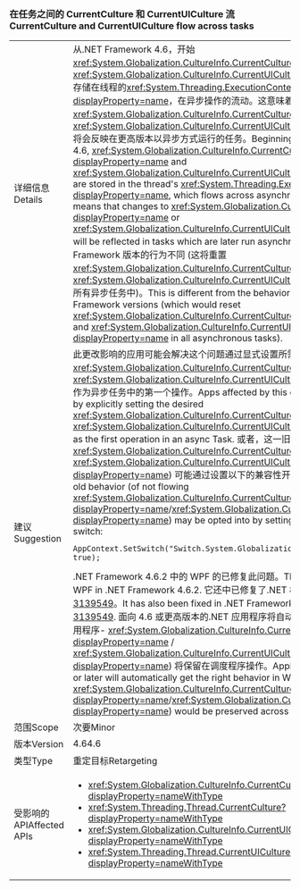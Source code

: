 ### <a name="currentculture-and-currentuiculture-flow-across-tasks"></a><span data-ttu-id="1803c-101">在任务之间的 CurrentCulture 和 CurrentUICulture 流</span><span class="sxs-lookup"><span data-stu-id="1803c-101">CurrentCulture and CurrentUICulture flow across tasks</span></span>

|   |   |
|---|---|
|<span data-ttu-id="1803c-102">详细信息</span><span class="sxs-lookup"><span data-stu-id="1803c-102">Details</span></span>|<span data-ttu-id="1803c-103">从.NET Framework 4.6，开始<xref:System.Globalization.CultureInfo.CurrentCulture?displayProperty=name>和<xref:System.Globalization.CultureInfo.CurrentUICulture?displayProperty=name>存储在线程的<xref:System.Threading.ExecutionContext?displayProperty=name>，在异步操作的流动。这意味着，更改为<xref:System.Globalization.CultureInfo.CurrentCulture?displayProperty=name>或<xref:System.Globalization.CultureInfo.CurrentUICulture?displayProperty=name>将会反映在更高版本以异步方式运行的任务。</span><span class="sxs-lookup"><span data-stu-id="1803c-103">Beginning in the .NET Framework 4.6, <xref:System.Globalization.CultureInfo.CurrentCulture?displayProperty=name> and <xref:System.Globalization.CultureInfo.CurrentUICulture?displayProperty=name> are stored in the thread's <xref:System.Threading.ExecutionContext?displayProperty=name>, which flows across asynchronous operations.This means that changes to <xref:System.Globalization.CultureInfo.CurrentCulture?displayProperty=name> or <xref:System.Globalization.CultureInfo.CurrentUICulture?displayProperty=name> will be reflected in tasks which are later run asynchronously.</span></span> <span data-ttu-id="1803c-104">这是从以前的.NET Framework 版本的行为不同 (这将重置<xref:System.Globalization.CultureInfo.CurrentCulture?displayProperty=name>和<xref:System.Globalization.CultureInfo.CurrentUICulture?displayProperty=name>所有异步任务中)。</span><span class="sxs-lookup"><span data-stu-id="1803c-104">This is different from the behavior of previous .NET Framework versions (which would reset <xref:System.Globalization.CultureInfo.CurrentCulture?displayProperty=name> and <xref:System.Globalization.CultureInfo.CurrentUICulture?displayProperty=name> in all asynchronous tasks).</span></span>|
|<span data-ttu-id="1803c-105">建议</span><span class="sxs-lookup"><span data-stu-id="1803c-105">Suggestion</span></span>|<span data-ttu-id="1803c-106">此更改影响的应用可能会解决这个问题通过显式设置所需<xref:System.Globalization.CultureInfo.CurrentCulture?displayProperty=name>或<xref:System.Globalization.CultureInfo.CurrentUICulture?displayProperty=name>作为异步任务中的第一个操作。</span><span class="sxs-lookup"><span data-stu-id="1803c-106">Apps affected by this change may work around it by explicitly setting the desired <xref:System.Globalization.CultureInfo.CurrentCulture?displayProperty=name> or <xref:System.Globalization.CultureInfo.CurrentUICulture?displayProperty=name> as the first operation in an async Task.</span></span> <span data-ttu-id="1803c-107">或者，这一旧行为 (不使<xref:System.Globalization.CultureInfo.CurrentCulture?displayProperty=name> / <xref:System.Globalization.CultureInfo.CurrentUICulture?displayProperty=name>) 可能通过设置以下的兼容性开关参加：</span><span class="sxs-lookup"><span data-stu-id="1803c-107">Alternatively, the old behavior (of not flowing <xref:System.Globalization.CultureInfo.CurrentCulture?displayProperty=name>/<xref:System.Globalization.CultureInfo.CurrentUICulture?displayProperty=name>) may be opted into by setting the following compatibility switch:</span></span><pre><code class="language-C#">AppContext.SetSwitch(&quot;Switch.System.Globalization.NoAsyncCurrentCulture&quot;, true);&#13;&#10;</code></pre><span data-ttu-id="1803c-108">.NET Framework 4.6.2 中的 WPF 的已修复此问题。</span><span class="sxs-lookup"><span data-stu-id="1803c-108">This issue has been fixed by WPF in .NET Framework 4.6.2.</span></span> <span data-ttu-id="1803c-109">它还中已修复了.NET 框架 4.6，通过 4.6.1 [KB 3139549](https://support.microsoft.com/kb/3139549)。</span><span class="sxs-lookup"><span data-stu-id="1803c-109">It has also been fixed in .NET Frameworks 4.6, 4.6.1 through [KB 3139549](https://support.microsoft.com/kb/3139549).</span></span> <span data-ttu-id="1803c-110">面向 4.6 或更高版本的.NET 应用程序将自动获得正确的行为在 WPF 应用程序- <xref:System.Globalization.CultureInfo.CurrentCulture?displayProperty=name> / <xref:System.Globalization.CultureInfo.CurrentUICulture?displayProperty=name>) 将保留在调度程序操作。</span><span class="sxs-lookup"><span data-stu-id="1803c-110">Applications targeting .NET 4.6 or later will automatically get the right behavior in WPF applications - <xref:System.Globalization.CultureInfo.CurrentCulture?displayProperty=name>/<xref:System.Globalization.CultureInfo.CurrentUICulture?displayProperty=name>) would be preserved across Dispatcher operations.</span></span>|
|<span data-ttu-id="1803c-111">范围</span><span class="sxs-lookup"><span data-stu-id="1803c-111">Scope</span></span>|<span data-ttu-id="1803c-112">次要</span><span class="sxs-lookup"><span data-stu-id="1803c-112">Minor</span></span>|
|<span data-ttu-id="1803c-113">版本</span><span class="sxs-lookup"><span data-stu-id="1803c-113">Version</span></span>|<span data-ttu-id="1803c-114">4.6</span><span class="sxs-lookup"><span data-stu-id="1803c-114">4.6</span></span>|
|<span data-ttu-id="1803c-115">类型</span><span class="sxs-lookup"><span data-stu-id="1803c-115">Type</span></span>|<span data-ttu-id="1803c-116">重定目标</span><span class="sxs-lookup"><span data-stu-id="1803c-116">Retargeting</span></span>|
|<span data-ttu-id="1803c-117">受影响的 API</span><span class="sxs-lookup"><span data-stu-id="1803c-117">Affected APIs</span></span>|<ul><li><xref:System.Globalization.CultureInfo.CurrentCulture?displayProperty=nameWithType></li><li><xref:System.Threading.Thread.CurrentCulture?displayProperty=nameWithType></li><li><xref:System.Globalization.CultureInfo.CurrentUICulture?displayProperty=nameWithType></li><li><xref:System.Threading.Thread.CurrentUICulture?displayProperty=nameWithType></li></ul>|

